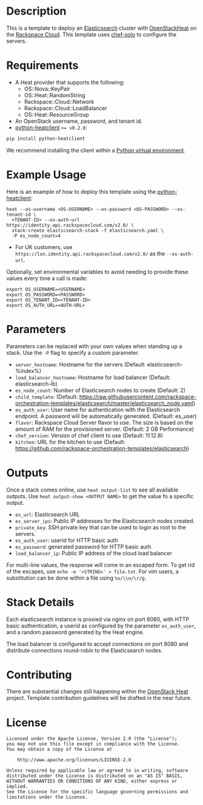 Description
===========

This is a template to deploy an [Elasticsearch](http://www.elasticsearch.org/)
cluster with [OpenStackHeat](https://wiki.openstack.org/wiki/Heat) on the
[Rackspace Cloud](http://www.rackspace.com/cloud/). This template uses
[chef-solo](http://docs.opscode.com/chef_solo.html) to configure the servers.

Requirements
============
* A Heat provider that supports the following:
  * OS::Nova::KeyPair
  * OS::Heat::RandomString
  * Rackspace::Cloud::Network
  * Rackspace::Cloud::LoadBalancer
  * OS::Heat::ResourceGroup
* An OpenStack username, password, and tenant id.
* [python-heatclient](https://github.com/openstack/python-heatclient)
`>= v0.2.8`:

```bash
pip install python-heatclient
```

We recommend installing the client within a [Python virtual
environment](http://www.virtualenv.org/).

Example Usage
=============
Here is an example of how to deploy this template using the
[python-heatclient](https://github.com/openstack/python-heatclient):

```
heat --os-username <OS-USERNAME> --os-password <OS-PASSWORD> --os-tenant-id \
  <TENANT-ID> --os-auth-url https://identity.api.rackspacecloud.com/v2.0/ \
  stack-create elasticsearch-stack -f elasticsearch.yaml \
  -P es_node_count=4
```

* For UK customers, use `https://lon.identity.api.rackspacecloud.com/v2.0/` as
the `--os-auth-url`.

Optionally, set environmental variables to avoid needing to provide these
values every time a call is made:

```
export OS_USERNAME=<USERNAME>
export OS_PASSWORD=<PASSWORD>
export OS_TENANT_ID=<TENANT-ID>
export OS_AUTH_URL=<AUTH-URL>
```

Parameters
==========
Parameters can be replaced with your own values when standing up a stack. Use
the `-P` flag to specify a custom parameter.

* `server_hostname`: Hostname for the servers (Default: elasticsearch-%index%)
* `load_balancer_hostname`: Hostname for load balancer (Default:
  elasticsearch-lb)
* `es_node_count`: Number of Elasticsearch nodes to create (Default: 2)
* `child_template`: (Default:
  https://raw.githubusercontent.com/rackspace-orchestration-templates/elasticsearch/master/elasticsearch_node.yaml)
* `es_auth_user`: User name for authentication with the Elasticsearch endpoint.
  A password will be automatically generated. (Default: es_user)
* `flavor`: Rackspace Cloud Server flavor to use. The size is based on the
  amount of RAM for the provisioned server. (Default: 2 GB Performance)
* `chef_version`: Version of chef client to use (Default: 11.12.8)
* `kitchen`: URL for the kitchen to use (Default:
  https://github.com/rackspace-orchestration-templates/elasticsearch)

Outputs
=======
Once a stack comes online, use `heat output-list` to see all available outputs.
Use `heat output-show <OUTPUT NAME>` to get the value fo a specific output.

* `es_url`: Elasticsearch URL
* `es_server_ips`: Public IP addresses for the Elasticsearch nodes created.
* `private_key`: SSH private key that can be used to login as root to the
  servers.
* `es_auth_user`: userid for HTTP basic auth
* `es_password`: generated password for HTTP basic auth
* `load_balancer_ip`: Public IP address of the cloud load balancer

For multi-line values, the response will come in an escaped form. To get rid of
the escapes, use `echo -e '<STRING>' > file.txt`. For vim users, a substitution
can be done within a file using `%s/\\n/\r/g`.

Stack Details
=============
Each elasticsearch instance is proxied via nginx on port 8080, with HTTP basic
authentication, a userid as configured by the parameter `es_auth_user`, and
a random password generated by the Heat engine.

The load balancer is configured to accept connections on port 8080 and
distribute connections round-robin to the Elasticsearch nodes.

Contributing
============
There are substantial changes still happening within the [OpenStack
Heat](https://wiki.openstack.org/wiki/Heat) project. Template contribution
guidelines will be drafted in the near future.

License
=======
```
Licensed under the Apache License, Version 2.0 (the "License");
you may not use this file except in compliance with the License.
You may obtain a copy of the License at

    http://www.apache.org/licenses/LICENSE-2.0

Unless required by applicable law or agreed to in writing, software
distributed under the License is distributed on an "AS IS" BASIS,
WITHOUT WARRANTIES OR CONDITIONS OF ANY KIND, either express or implied.
See the License for the specific language governing permissions and
limitations under the License.
```
